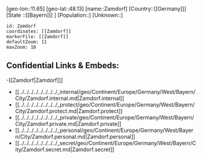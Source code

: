 ﻿---
location: [48.13,11.65]
mapzoom: [7,12] 
mapmarker: city 
type: City
tags:
- geo/City


SpocWebEntityId: 35777
isDeleted: false
confidential: public

---
[geo-lon::11.65]
[geo-lat::48.13]
[name::Zamdorf]
[Country::[[Germany]]]
[State ::[[Bayern]]] ]
[Population::]
[Unknown::]


```leaflet
id: Zamdorf
coordinates: [[Zamdorf]]
markerFile: [[Zamdorf]]
defaultZoom: 11 
maxZoom: 18
```


## Confidential Links & Embeds: 
-[[Zamdorf|Zamdorf]]] 
- [[../../../../../../../../_internal/geo/Continent/Europe/Germany/West/Bayern/City/Zamdorf.internal.md|Zamdorf.internal]] 
- [[../../../../../../../../_protect/geo/Continent/Europe/Germany/West/Bayern/City/Zamdorf.protect.md|Zamdorf.protect]] 
- [[../../../../../../../../_private/geo/Continent/Europe/Germany/West/Bayern/City/Zamdorf.private.md|Zamdorf.private]] 
- [[../../../../../../../../_personal/geo/Continent/Europe/Germany/West/Bayern/City/Zamdorf.personal.md|Zamdorf.personal]] 
- [[../../../../../../../../_secret/geo/Continent/Europe/Germany/West/Bayern/City/Zamdorf.secret.md|Zamdorf.secret]] 

